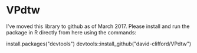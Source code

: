 # VPdtw
I've moved this library to github as of March 2017.
Please install and run the package in R directly from here using the commands:

install.packages("devtools")
devtools::install_github("david-clifford/VPdtw")
